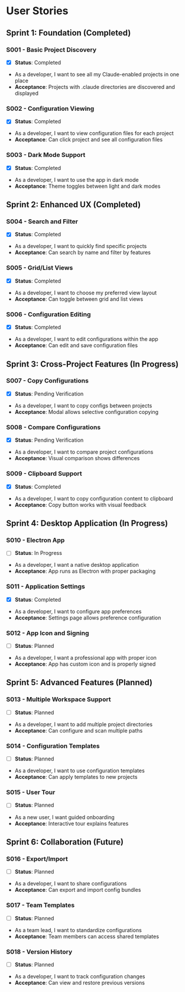 # User Stories

## Sprint 1: Foundation (Completed)
### S001 - Basic Project Discovery
- [x] **Status**: Completed
- As a developer, I want to see all my Claude-enabled projects in one place
- **Acceptance**: Projects with .claude directories are discovered and displayed

### S002 - Configuration Viewing
- [x] **Status**: Completed
- As a developer, I want to view configuration files for each project
- **Acceptance**: Can click project and see all configuration files

### S003 - Dark Mode Support
- [x] **Status**: Completed
- As a developer, I want to use the app in dark mode
- **Acceptance**: Theme toggles between light and dark modes

## Sprint 2: Enhanced UX (Completed)
### S004 - Search and Filter
- [x] **Status**: Completed
- As a developer, I want to quickly find specific projects
- **Acceptance**: Can search by name and filter by features

### S005 - Grid/List Views
- [x] **Status**: Completed
- As a developer, I want to choose my preferred view layout
- **Acceptance**: Can toggle between grid and list views

### S006 - Configuration Editing
- [x] **Status**: Completed
- As a developer, I want to edit configurations within the app
- **Acceptance**: Can edit and save configuration files

## Sprint 3: Cross-Project Features (In Progress)
### S007 - Copy Configurations
- [x] **Status**: Pending Verification
- As a developer, I want to copy configs between projects
- **Acceptance**: Modal allows selective configuration copying

### S008 - Compare Configurations
- [x] **Status**: Pending Verification
- As a developer, I want to compare project configurations
- **Acceptance**: Visual comparison shows differences

### S009 - Clipboard Support
- [x] **Status**: Completed
- As a developer, I want to copy configuration content to clipboard
- **Acceptance**: Copy button works with visual feedback

## Sprint 4: Desktop Application (In Progress)
### S010 - Electron App
- [ ] **Status**: In Progress
- As a developer, I want a native desktop application
- **Acceptance**: App runs as Electron with proper packaging

### S011 - Application Settings
- [x] **Status**: Completed
- As a developer, I want to configure app preferences
- **Acceptance**: Settings page allows preference configuration

### S012 - App Icon and Signing
- [ ] **Status**: Planned
- As a developer, I want a professional app with proper icon
- **Acceptance**: App has custom icon and is properly signed

## Sprint 5: Advanced Features (Planned)
### S013 - Multiple Workspace Support
- [ ] **Status**: Planned
- As a developer, I want to add multiple project directories
- **Acceptance**: Can configure and scan multiple paths

### S014 - Configuration Templates
- [ ] **Status**: Planned
- As a developer, I want to use configuration templates
- **Acceptance**: Can apply templates to new projects

### S015 - User Tour
- [ ] **Status**: Planned
- As a new user, I want guided onboarding
- **Acceptance**: Interactive tour explains features

## Sprint 6: Collaboration (Future)
### S016 - Export/Import
- [ ] **Status**: Planned
- As a developer, I want to share configurations
- **Acceptance**: Can export and import config bundles

### S017 - Team Templates
- [ ] **Status**: Planned
- As a team lead, I want to standardize configurations
- **Acceptance**: Team members can access shared templates

### S018 - Version History
- [ ] **Status**: Planned
- As a developer, I want to track configuration changes
- **Acceptance**: Can view and restore previous versions